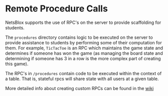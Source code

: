# Remote Procedure Calls
NetsBlox supports the use of RPC's on the server to provide scaffolding for students. 

The `procedures` directory contains logic to be executed on the server to provide assistance to students by performing some of their computation for them. For example, `TicTacToe` is an RPC which maintains the game state and determines if someone has won the game (as managing the board state and determining if someone has 3 in a row is the more complex part of creating this game).

The RPC's in `/procedures` contain code to be executed within the context of a table. That is, stateful rpcs will share state with all users at a given table.

More detailed info about creating custom RPCs can be found in the [wiki](https://github.com/NetsBlox/NetsBlox/wiki/Custom-RPCs)
